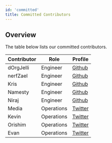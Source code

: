 ```yaml
---
id: 'committed'
title: Committed Contributors
---
```


## Overview

The table below lists our committed contributors.

| Contributor | Role       | Profile                                    |
| ----------- | ---------- | ------------------------------------------ |
| dOrgJelli   | Engineer   | [Github](https://github.com/dorgjelli)     |
| nerfZael    | Engineer   | [Github](https://github.com/nerfZael)      |
| Kris        | Engineer   | [Github](https://github.com/krisbitney)    |
| Namesty     | Engineer   | [Github](https://github.com/namesty)       |
| Niraj       | Engineer   | [Github](https://github.com/Niraj-Kamdar)  |
| Media       | Operations | [Twitter](https://twitter.com/DaoAdvocate) |
| Kevin       | Operations | [Twitter](https://twitter.com/kevinngo_la) |
| Orishim     | Operations | [Twitter](https://twitter.com/orishim)     |
| Evan        | Operations | [Twitter](https://twitter.com/evanjacobs)  |
